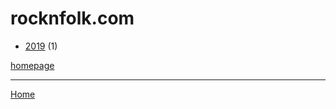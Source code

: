 # rocknfolk.com

  * [2019](./rocknfolk-com-2019.md) (1)

[homepage](https://www.rocknfolk.com/)

----

[Home](../index.md)
